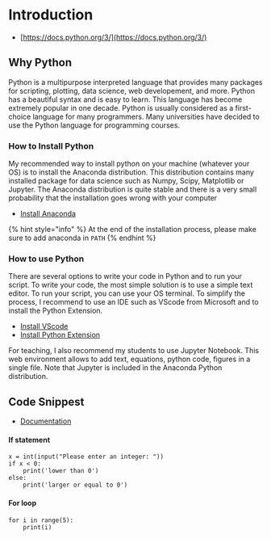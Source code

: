 # Introduction

* [https://docs.python.org/3/](https://docs.python.org/3/)

## Why Python

Python is a multipurpose interpreted language that provides many packages for scripting, plotting, data science, web developement, and more. Python has a beautiful syntax and is easy to learn. This language has become extremely popular in one decade. Python is usually considered as a first-choice language for many programmers. Many universities have decided to use the Python language for programming courses.

### How to Install Python

My recommended way to install python on your machine \(whatever your OS\) is to install the Anaconda distribution. This distribution contains many installed package for data science such as Numpy, Scipy, Matplotlib or Jupyter. The Anaconda distribution is quite stable and there is a very small probability that the installation goes wrong with your computer

* [Install Anaconda](https://www.anaconda.com/products/individual#Downloads)

{% hint style="info" %}
 At the end of the installation process, please make sure to add anaconda in `PATH`
{% endhint %}

### How to use Python

There are several options to write your code in Python and to run your script. To write your code, the most simple solution is to use a simple text editor. To run your script, you can use your OS terminal. To simplify the process, I recommend to use an IDE such as VScode from Microsoft and to install the Python Extension.

* [Install VScode](https://code.visualstudio.com)
* [Install Python Extension](https://marketplace.visualstudio.com/items?itemName=ms-python.python)

For teaching, I also recommend my students to use Jupyter Notebook. This web environment allows to add text, equations, python code, figures in a single file. Note that Jupyter is included in the Anaconda Python distribution.

## Code Snippest

* [Documentation](https://docs.python.org/3/tutorial/controlflow.html)

#### If statement

```text
x = int(input("Please enter an integer: "))
if x < 0:
    print('lower than 0')
else:
    print('larger or equal to 0')
```

#### For loop

```text
for i in range(5):
    print(i)
```


